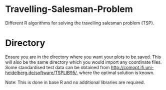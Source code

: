 # Travelling-Salesman-Problem
Different R algorithms for solving the travelling salesman problem (TSP).

# Directory
Ensure you are in the directory where you want your plots to be saved. This will also be the same directory which you would import any coordinate files. Some standardised test data can be obtained from http://comopt.ifi.uni-heidelberg.de/software/TSPLIB95/, where the optimal solution is known.

Note: This is done in base R and no additional libraries are required.
